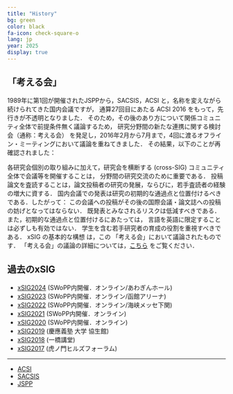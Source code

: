 ```yaml
---
title: "History"
bg: green
color: black
fa-icon: check-square-o
lang: jp
year: 2025
display: true
---
```

## 「考える会」

1989年に第1回が開催されたJSPPから，SACSIS，ACSI と，名称を変えながら続けられてきた国内会議ですが，
通算27回目にあたる ACSI 2016 をもって，先行きが不透明となりました．
そのため，その後のあり方について関係コミュニティ全体で前提条件無く議論するため，
研究分野間の新たな連携に関する検討会（通称：考える会） を発足し，2016年2月から7月まで，4回に渡るオフライン・ミーティングにおいて議論を重ねてきました． その結果，以下のことが再確認されました：

各研究会個別の取り組みに加えて，研究会を横断する (cross-SIG) コミュニティ全体で会議等を開催することは，
分野間の研究交流のために重要である．
投稿論文を査読することは，論文投稿者の研究の発展，ならびに，若手査読者の経験の増大に資する．
国内会議での発表は研究の初期的な通過点と位置付けるべきである．したがって：
この会議への投稿がその後の国際会議・論文誌への投稿の妨げとなってはならない．
既発表とみなされるリスクは低減すべきである．また，初期的な通過点と位置付けるにあたっては，
言語を英語に限定することは必ずしも有効ではない．
学生を含む若手研究者の育成の役割を重視すべきである．
xSIG の基本的な構想 は，この 「考える会」において議論されたものです．
「考える会」の議論の詳細については，[こちら](http://kangaeru.github.io/kangaeru/) をご覧ください．

## 過去のxSIG

- [xSIG2024](/2024) (SWoPP内開催．オンライン/あわぎんホール)
- [xSIG2023](/2023) (SWoPP内開催．オンライン/函館アリーナ)
- [xSIG2022](/2022) (SWoPP内開催．オンライン/海峡メッセ下関)
- [xSIG2021](/2021) (SWoPP内開催．オンライン)
- [xSIG2020](/2020) (SWoPP内開催．オンライン)
- [xSIG2019](/2019) (慶應義塾 大学 協生館)
- [xSIG2018](/2018) (一橋講堂)
- [xSIG2017](/2017) (虎ノ門ヒルズフォーラム)

---
- [ACSI](https://acsi.hpcc.jp/)
- [SACSIS](https://sacsis.hpcc.jp/)
- [JSPP](https://jspp.hpcc.jp/)
